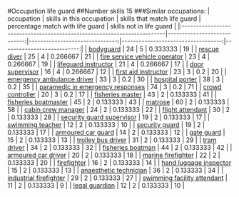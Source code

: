 #Occupation life guard
##Number skills 15
###Similar occupations:
| occupation                                                              |   skills in this occupation |   skills that match life guard |   percentage match with life guard |   skills not in life guard |
|:------------------------------------------------------------------------|----------------------------:|-------------------------------:|-----------------------------------:|---------------------------:|
| [bodyguard](bodyguard.md)                                               |                          24 |                              5 |                           0.333333 |                         19 |
| [rescue diver](rescue_diver.md)                                         |                          25 |                              4 |                           0.266667 |                         21 |
| [fire service vehicle operator](fire_service_vehicle_operator.md)       |                          23 |                              4 |                           0.266667 |                         19 |
| [lifeguard instructor](lifeguard_instructor.md)                         |                          21 |                              4 |                           0.266667 |                         17 |
| [door supervisor](door_supervisor.md)                                   |                          16 |                              4 |                           0.266667 |                         12 |
| [first aid instructor](first_aid_instructor.md)                         |                          23 |                              3 |                           0.2      |                         20 |
| [emergency ambulance driver](emergency_ambulance_driver.md)             |                          33 |                              3 |                           0.2      |                         30 |
| [hospital porter](hospital_porter.md)                                   |                          38 |                              3 |                           0.2      |                         35 |
| [paramedic in emergency responses](paramedic_in_emergency_responses.md) |                          74 |                              3 |                           0.2      |                         71 |
| [crowd controller](crowd_controller.md)                                 |                          20 |                              3 |                           0.2      |                         17 |
| [fisheries master](fisheries_master.md)                                 |                          43 |                              2 |                           0.133333 |                         41 |
| [fisheries boatmaster](fisheries_boatmaster.md)                         |                          45 |                              2 |                           0.133333 |                         43 |
| [matrose](matrose.md)                                                   |                          60 |                              2 |                           0.133333 |                         58 |
| [cabin crew manager](cabin_crew_manager.md)                             |                          24 |                              2 |                           0.133333 |                         22 |
| [flight attendant](flight_attendant.md)                                 |                          30 |                              2 |                           0.133333 |                         28 |
| [security guard supervisor](security_guard_supervisor.md)               |                          19 |                              2 |                           0.133333 |                         17 |
| [swimming teacher](swimming_teacher.md)                                 |                          12 |                              2 |                           0.133333 |                         10 |
| [security guard](security_guard.md)                                     |                          19 |                              2 |                           0.133333 |                         17 |
| [armoured car guard](armoured_car_guard.md)                             |                          14 |                              2 |                           0.133333 |                         12 |
| [gate guard](gate_guard.md)                                             |                          15 |                              2 |                           0.133333 |                         13 |
| [trolley bus driver](trolley_bus_driver.md)                             |                          31 |                              2 |                           0.133333 |                         29 |
| [tram driver](tram_driver.md)                                           |                          34 |                              2 |                           0.133333 |                         32 |
| [fisheries boatman](fisheries_boatman.md)                               |                          44 |                              2 |                           0.133333 |                         42 |
| [armoured car driver](armoured_car_driver.md)                           |                          20 |                              2 |                           0.133333 |                         18 |
| [marine firefighter](marine_firefighter.md)                             |                          22 |                              2 |                           0.133333 |                         20 |
| [firefighter](firefighter.md)                                           |                          16 |                              2 |                           0.133333 |                         14 |
| [hand luggage inspector](hand_luggage_inspector.md)                     |                          15 |                              2 |                           0.133333 |                         13 |
| [anaesthetic technician](anaesthetic_technician.md)                     |                          36 |                              2 |                           0.133333 |                         34 |
| [industrial firefighter](industrial_firefighter.md)                     |                          29 |                              2 |                           0.133333 |                         27 |
| [swimming facility attendant](swimming_facility_attendant.md)           |                          11 |                              2 |                           0.133333 |                          9 |
| [legal guardian](legal_guardian.md)                                     |                          12 |                              2 |                           0.133333 |                         10 |
